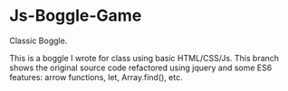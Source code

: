 # Js-Boggle-Game
Classic Boggle.

This is a boggle I wrote for class using basic HTML/CSS/Js. This branch shows the original source code refactored using jquery and some ES6 features: arrow functions, let, Array.find(), etc.
